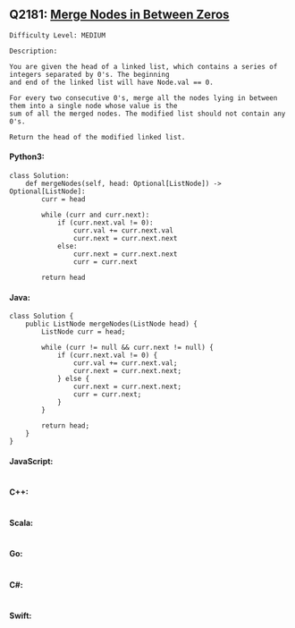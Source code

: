 ## Q2181: [Merge Nodes in Between Zeros](https://leetcode.com/problems/merge-nodes-in-between-zeros/)

```
Difficulty Level: MEDIUM
```

```
Description:

You are given the head of a linked list, which contains a series of integers separated by 0's. The beginning
and end of the linked list will have Node.val == 0.

For every two consecutive 0's, merge all the nodes lying in between them into a single node whose value is the
sum of all the merged nodes. The modified list should not contain any 0's.

Return the head of the modified linked list.
```

#### Python3:

```
class Solution:
    def mergeNodes(self, head: Optional[ListNode]) -> Optional[ListNode]:
        curr = head

        while (curr and curr.next):
            if (curr.next.val != 0):
                curr.val += curr.next.val
                curr.next = curr.next.next
            else:
                curr.next = curr.next.next
                curr = curr.next

        return head 
```

#### Java:

```
class Solution {
    public ListNode mergeNodes(ListNode head) {
        ListNode curr = head;

        while (curr != null && curr.next != null) {
            if (curr.next.val != 0) {
                curr.val += curr.next.val;
                curr.next = curr.next.next;
            } else {
                curr.next = curr.next.next;
                curr = curr.next;
            }
        }

        return head;
    }
}
```

#### JavaScript:

```

```

#### C++:

```

```

#### Scala:

```

```

#### Go:

```

```

#### C#:

```

```

#### Swift:

```

```